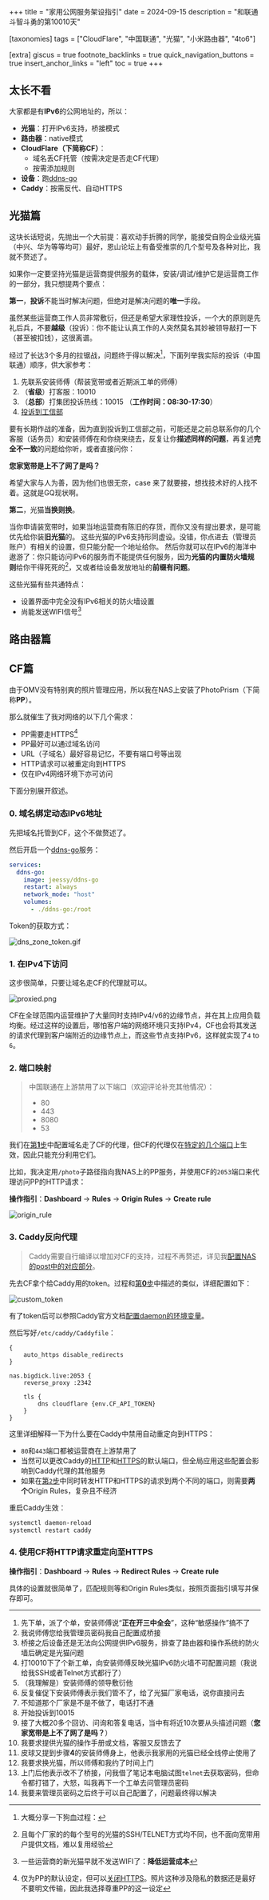 +++
title = "家用公网服务架设指引"
date = 2024-09-15
description = "和联通斗智斗勇的第10010天"

[taxonomies]
tags = ["CloudFlare", "中国联通", "光猫", "小米路由器", "4to6"]

[extra]
giscus = true
footnote_backlinks = true
quick_navigation_buttons = true
insert_anchor_links = "left"
toc = true
+++

## 太长不看

大家都是有**IPv6**的公网地址的，所以：

- **光猫**：打开IPv6支持，桥接模式
- **路由器**：native模式
- **CloudFlare（下简称CF）**：
  - 域名丢CF托管（按需决定是否走CF代理）
  - 按需添加规则
- **设备**：跑[ddns-go](https://github.com/jeessy2/ddns-go)
- **Caddy**：按需反代、自动HTTPS

## 光猫篇

这块长话短说，先抛出一个大前提：喜欢动手折腾的同学，能接受自购企业级光猫（中兴、华为等等均可）最好，恩山论坛上有备受推崇的几个型号及各种对比，我就不赘述了。

如果你一定要坚持光猫是运营商提供服务的载体，安装/调试/维护它是运营商工作的一部分，我只想提两个要点：

**第一**，**投诉**不能当时解决问题，但绝对是解决问题的**唯一**手段。

虽然某些运营商工作人员非常敷衍，但还是希望大家理性投诉，一个大的原则是先礼后兵，不要**越级**（投诉）：你不能让认真工作的人突然莫名其妙被领导敲打一下（甚至被扣钱），这很离谱。

经过了长达3个多月的拉锯战，问题终于得以解决[^1]，下面列举我实际的投诉（中国联通）顺序，供大家参考：

1. 先联系安装师傅（帮装宽带或者近期派工单的师傅）
2. （**省级**）打客服：10010
3. （**总部**）打集团投诉热线：10015 （**工作时间：08:30-17:30**）
4. [投诉到工信部](https://yhssglxt.miit.gov.cn/web/appealInformation)

要有长期作战的准备，因为直到投诉到工信部之前，可能还是之前总联系你的几个客服（话务员）和安装师傅在和你绕来绕去，反复让你**描述同样的问题**，再复述**完全不一致**的问题给你听，或者直接问你：

**您家宽带是上不了网了是吗？**

希望大家与人为善，因为他们也很无奈，case 来了就要接，想找技术好的人找不着。这就是GQ现状啊。

**第二**，光猫**当换则换**。

当你申请装宽带时，如果当地运营商有陈旧的存货，而你又没有提出要求，是可能优先给你装**旧光猫**的。
这些光猫的IPv6支持形同虚设。没错，你点进去（管理员账户）有相关的设置，但只能分配一个地址给你。
然后你就可以在IPv6的海洋中遨游了：你只能访问IPv6的服务而不能提供任何服务，因为**光猫的内置防火墙规则**给你干得死死的[^2]，又或者给设备发放地址的**前缀有问题**。

这些光猫有些共通特点：

- 设置界面中完全没有IPv6相关的防火墙设置
- 尚能发送WIFI信号[^3]

## 路由器篇

## CF篇

由于OMV没有特别爽的照片管理应用，所以我在NAS上安装了PhotoPrism（下简称**PP**）。

那么就催生了我对网络的以下几个需求：

- PP需要走HTTPS[^4]
- PP最好可以通过域名访问
- URL（子域名）最好容易记忆，不要有端口号等出现
- HTTP请求可以被重定向到HTTPS
- 仅在IPv4网络环境下亦可访问

下面分别展开叙述。

### 0. 域名绑定动态IPv6地址

先把域名托管到CF，这个不做赘述了。

然后开启一个[ddns-go](https://github.com/jeessy2/ddns-go?tab=readme-ov-file#docker%E4%B8%AD%E4%BD%BF%E7%94%A8)服务：

```yaml
services:
  ddns-go:
    image: jeessy/ddns-go
    restart: always
    network_mode: "host"
    volumes:
      - ./ddns-go:/root
```

Token的获取方式：

![dns_zone_token.gif](dns_zone_token.gif)

### 1. 在IPv4下访问

这步很简单，只要让域名走CF的代理就可以。

![proxied.png](proxied.png)

CF在全球范围内运营维护了大量同时支持IPv4/v6的边缘节点，并在其上应用负载均衡。经过这样的设置后，哪怕客户端的网络环境只支持IPv4，CF也会将其发送的请求代理到客户端附近的边缘节点上，而这些节点支持IPv6，这样就实现了`4` to `6`。

### 2. 端口映射

> 中国联通在上游禁用了以下端口（欢迎评论补充其他情况）：
> - 80
> - 443
> - 8080
> - 53

我们在[第**1**步](#1-zai-ipv4xia-fang-wen)中配置域名走了CF的代理，但CF的代理仅在[特定的几个端口](https://developers.cloudflare.com/fundamentals/reference/network-ports/#network-ports-compatible-with-cloudflares-proxy)上生效，因此只能充分利用它们。

比如，我决定用`/photo`子路径指向我NAS上的PP服务，并使用CF的`2053`端口来代理访问PP的HTTP请求：

**操作指引**：**Dashboard** → **Rules** → **Origin Rules** → **Create rule**

![origin_rule](origin_rule.png)

### 3. Caddy反向代理

> Caddy需要自行编译以增加对CF的支持，过程不再赘述，详见我[配置NAS的post中的对应部分](@/blog/nas/index.md#caddy)。

先去CF拿个给Caddy用的token。过程和[第**0**步](#0-yu-ming-bang-ding-dong-tai-ipv6di-zhi)中描述的类似，详细配置如下：

![custom_token](custom_token.png)

有了token后可以参照Caddy官方文档[配置daemon的环境变量](https://caddyserver.com/docs/running#environment-variables)。

然后写好`/etc/caddy/Caddyfile`：

```
{
    auto_https disable_redirects
}

nas.bigdick.live:2053 {
    reverse_proxy :2342

    tls {
        dns cloudflare {env.CF_API_TOKEN}
    }
}
```

这里详细解释一下为什么要在Caddy中禁用自动重定向到HTTPS：

- `80`和`443`端口都被运营商在上游禁用了
- 当然可以更改Caddy的[HTTP](https://caddyserver.com/docs/modules/http#http_port)和[HTTPS](https://caddyserver.com/docs/modules/http#https_port)的默认端口，但全局应用这些配置会影响到Caddy代理的其他服务
- 如果在[第`2`步](#2-duan-kou-ying-she)中同时转发HTTP和HTTPS的请求到两个不同的端口，则需要**两个**Origin Rules，复杂且不经济

重启Caddy生效：

```bash
systemctl daemon-reload
systemctl restart caddy
```

### 4. 使用CF将HTTP请求重定向至HTTPS

**操作指引**：**Dashboard** → **Rules** → **Redirect Rules** → **Create rule**

具体的设置就很简单了，匹配规则等和Origin Rules类似，按照页面指引填写并保存即可。

---

[^1]: 大概分享一下狗血过程：  
1. 先下单，派了个单，安装师傅说“**正在开三中全会**”，这种“敏感操作”搞不了
2. 我说师傅您给我管理员密码我自己配置成桥接
3. 桥接之后设备还是无法向公网提供IPv6服务，排查了路由器和操作系统的防火墙后确定是光猫问题
4. 打10010下了个新工单，向安装师傅反映光猫IPv6防火墙不可配置问题（我说给我SSH或者Telnet方式都行了）
5. （我理解是）安装师傅的领导敷衍他
6. 反复催促下安装师傅表示我们管不了，给了光猫厂家电话，说你直接问去
7. 不知道那个厂家是不是不做了，电话打不通
8. 开始投诉到10015
9. 接了大概20多个回访、问询和答复电话，当中有将近10次要从头描述问题（**您家宽带是上不了网了是吗？**）
10. 我要求提供光猫的操作手册或文档，客服又反馈去了
11. 皮球又提到步骤**4**的安装师傅身上，他表示我家用的光猫已经全线停止使用了
12. 我要求换光猫，所以师傅和我约了时间上门
13. 上门后他表示改不了桥接，问我借了笔记本电脑试图`telnet`去获取密码，但命令都打错了，大怒，叫我再下一个工单去问管理员密码
14. 我要来管理员密码之后终于可以自己配置了，问题最终得以解决

[^2]: 且每个厂家的的每个型号的光猫的SSH/TELNET方式均不同，也不面向宽带用户提供文档，难以复用经验

[^3]: 一些运营商的新光猫早就不发送WIFI了：**降低运营成本**

[^4]: 仅为PP的默认设定，但可以[关闭HTTPS](https://docs.photoprism.app/getting-started/config-options/#web-server)。照片这种涉及隐私的数据还是最好不要明文传输，因此我选择尊重PP的这一设定